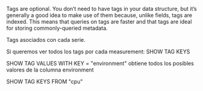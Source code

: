 Tags are optional. You don’t need to have tags in your data structure, but it’s generally a good idea to make use of them because, unlike fields, tags are indexed. This means that queries on tags are faster and that tags are ideal for storing commonly-queried metadata.


Tags asociados con cada serie.

Si queremos ver todos los tags por cada measurement:
SHOW TAG KEYS

SHOW TAG VALUES WITH KEY = "environment"
  obtiene todos los posibles valores de la columna environment


SHOW TAG KEYS FROM "cpu"
